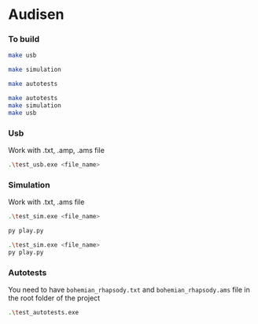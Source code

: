 # Audisen

### To build
```bash
make usb
```
```bash
make simulation
```
```bash
make autotests
```
```bash
make autotests
make simulation
make usb
```

### Usb
Work with .txt, .amp, .ams file
```bash
.\test_usb.exe <file_name>
```

### Simulation
Work with .txt, .ams file
```bash
.\test_sim.exe <file_name>
```
```bash
py play.py
```
```bash
.\test_sim.exe <file_name>
py play.py
```

### Autotests
You need to have `bohemian_rhapsody.txt` and `bohemian_rhapsody.ams` file in the root folder of the project
```bash
.\test_autotests.exe
```
